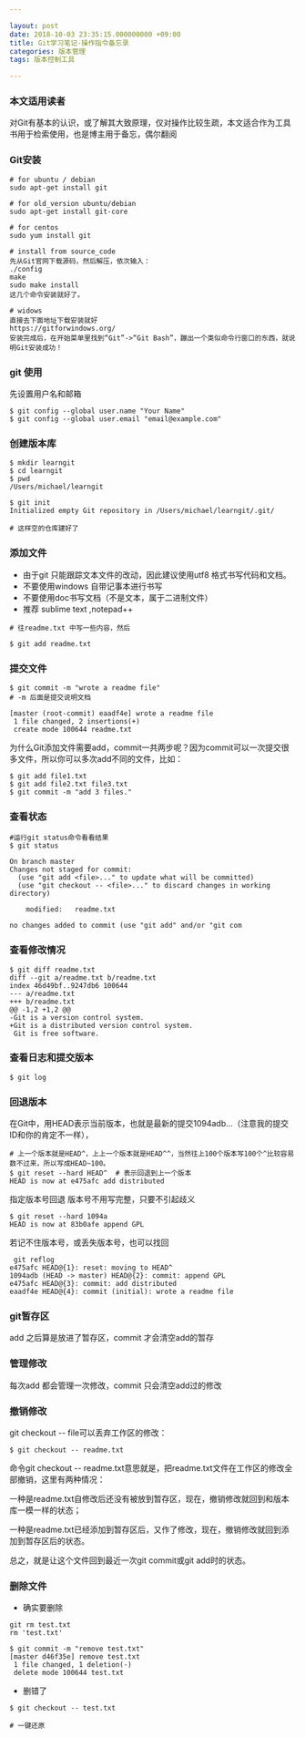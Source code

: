 ```yaml
---

layout: post
date: 2018-10-03 23:35:15.000000000 +09:00
title: Git学习笔记-操作指令备忘录
categories: 版本管理
tags: 版本控制工具

---
```


### 本文适用读者

对Git有基本的认识，或了解其大致原理，仅对操作比较生疏，本文适合作为工具书用于检索使用，也是博主用于备忘，偶尔翻阅

### Git安装

```
# for ubuntu / debian
sudo apt-get install git

# for old_version ubuntu/debian
sudo apt-get install git-core

# for centos
sudo yum install git

# install from source_code
先从Git官网下载源码，然后解压，依次输入：
./config
make
sudo make install
这几个命令安装就好了。

# widows
直接去下面地址下载安装就好
https://gitforwindows.org/
安装完成后，在开始菜单里找到“Git”->“Git Bash”，蹦出一个类似命令行窗口的东西，就说明Git安装成功！
```

### git 使用

先设置用户名和邮箱

```
$ git config --global user.name "Your Name"
$ git config --global user.email "email@example.com"
```

### 创建版本库

```
$ mkdir learngit
$ cd learngit
$ pwd
/Users/michael/learngit

$ git init
Initialized empty Git repository in /Users/michael/learngit/.git/

# 这样空的仓库建好了
```

### 添加文件

- 由于git 只能跟踪文本文件的改动，因此建议使用utf8 格式书写代码和文档。
- 不要使用windows 自带记事本进行书写
- 不要使用doc书写文档（不是文本，属于二进制文件）
- 推荐 sublime text ,notepad++

```
# 往readme.txt 中写一些内容，然后

$ git add readme.txt
```

### 提交文件

```
$ git commit -m "wrote a readme file"
# -m 后面是提交说明文档

[master (root-commit) eaadf4e] wrote a readme file
 1 file changed, 2 insertions(+)
 create mode 100644 readme.txt
```

为什么Git添加文件需要add，commit一共两步呢？因为commit可以一次提交很多文件，所以你可以多次add不同的文件，比如：

```
$ git add file1.txt
$ git add file2.txt file3.txt
$ git commit -m "add 3 files."
```

### 查看状态

```
#运行git status命令看看结果
$ git status

On branch master
Changes not staged for commit:
  (use "git add <file>..." to update what will be committed)
  (use "git checkout -- <file>..." to discard changes in working directory)

	modified:   readme.txt

no changes added to commit (use "git add" and/or "git com
```

### 查看修改情况

```
$ git diff readme.txt 
diff --git a/readme.txt b/readme.txt
index 46d49bf..9247db6 100644
--- a/readme.txt
+++ b/readme.txt
@@ -1,2 +1,2 @@
-Git is a version control system.
+Git is a distributed version control system.
 Git is free software.
```

### 查看日志和提交版本

```
$ git log
```

### 回退版本

在Git中，用HEAD表示当前版本，也就是最新的提交1094adb...（注意我的提交ID和你的肯定不一样），

```
# 上一个版本就是HEAD^，上上一个版本就是HEAD^^，当然往上100个版本写100个^比较容易数不过来，所以写成HEAD~100。
$ git reset --hard HEAD^  # 表示回退到上一个版本
HEAD is now at e475afc add distributed

```

指定版本号回退
版本号不用写完整，只要不引起歧义

```
$ git reset --hard 1094a
HEAD is now at 83b0afe append GPL
```

若记不住版本号，或丢失版本号，也可以找回

```
 git reflog
e475afc HEAD@{1}: reset: moving to HEAD^
1094adb (HEAD -> master) HEAD@{2}: commit: append GPL
e475afc HEAD@{3}: commit: add distributed
eaadf4e HEAD@{4}: commit (initial): wrote a readme file
```

### git暂存区

add 之后算是放进了暂存区，commit 才会清空add的暂存

### 管理修改

每次add 都会管理一次修改，commit 只会清空add过的修改

### 撤销修改

git checkout -- file可以丢弃工作区的修改：

```
$ git checkout -- readme.txt
```
命令git checkout -- readme.txt意思就是，把readme.txt文件在工作区的修改全部撤销，这里有两种情况：

一种是readme.txt自修改后还没有被放到暂存区，现在，撤销修改就回到和版本库一模一样的状态；

一种是readme.txt已经添加到暂存区后，又作了修改，现在，撤销修改就回到添加到暂存区后的状态。

总之，就是让这个文件回到最近一次git commit或git add时的状态。

### 删除文件

- 确实要删除

```
git rm test.txt
rm 'test.txt'

$ git commit -m "remove test.txt"
[master d46f35e] remove test.txt
 1 file changed, 1 deletion(-)
 delete mode 100644 test.txt
```
- 删错了

```
$ git checkout -- test.txt

# 一键还原
```

